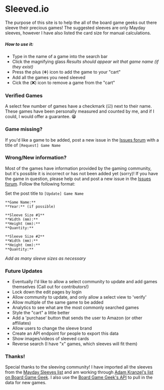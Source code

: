 # Sleeved.io

The purpose of this site is to help the all of the board game geeks out there sleeve their precious games! The suggested sleeves are only Mayday sleeves, however I have also listed the card size for manual calculations. 

##### **How to use it:**
- Type in the name of a game into the search bar
- Click the magnifying glass
_Results should appear wit that game name (if they exist)_ 
- Press the plus (➕) icon to add the game to your "cart"
- Add all the games you need sleeved
- Cick the (❌) icon to remove a game from the "cart"

### **Verified Games**

A select few number of games have a checkmark (☑) next to their name. These games have been personally measured and counted by me, and if I could, I would offer a guarantee. 😁

### **Game missing?**

 If you'd like a game to be added, post a new issue in the [Issues forum](https://github.com/thedeviousdev/Card-Sleeves/issues) with a title of `[Request] Game Name`
 
 ### **Wrong/New information?**
 
 Most of the games have information provided by the gaming community, but it's possible it is incorrect or has not been added yet (sorry)! If you have the game in question, please help out and post a new issue in the [Issues forum](https://github.com/thedeviousdev/Card-Sleeves/issues). Follow the following format:
 
Set the post title to `[Update] Game Name`
```
**Game Name:** 
**Year:** (if possible)

**Sleeve Size #1**
**Width (mm):**
**Height (mm):**
**Quantity:**

**Sleeve Size #2**
**Width (mm):**
**Height (mm):**
**Quantity:**
```
_Add as many sleeve sizes as necessary_

### **Future Updates**
- Eventually I'd like to allow a select community to update and add games themselves (Call out for contributors!)
- Lock down the edit pages by login
- Allow community to update, and only allow a select view to 'verify'
- Allow multiple of the same game to be added
- Analytics to see what are the most commonly searched games
- Style the "cart" a little better
- Add a 'purchase' button that sends the user to Amazon (or other affiliates)
- Allow users to change the sleeve brand
- Create an API endpoint for people to export this data
- Show images/videos of sleeved cards
- Reverse search (I have "x" games, which sleeves will fit them)

### **Thanks!**

Special thanks to the sleeving community! I have imported all the sleeves from the [Mayday Sleeves list](https://www.maydaygames.com/pages/sleeves-by-game) and am working through [Adam Kranzel's list on Board Game Geek](https://boardgamegeek.com/geeklist/164572/card-sleeve-sizes-games). I also use the [Board Game Geek's API](https://boardgamegeek.com/wiki/page/BGG_XML_API2) to pull in the data for new games. 
